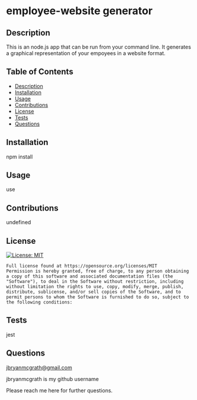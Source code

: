 # employee-website generator

  ## Description 
  This is an node.js app that can be run from your command line. It generates a graphical representation of your empoyees in a website format. 
  
  
  ## Table of Contents 
  
  * [Description](#description)
  * [Installation](#installation)
  * [Usage](#usage)
  * [Contributions](#contributions)
  * [License](#license)
  * [Tests](#tests)
  * [Questions](#questions)
  
  
  ## Installation
  npm install
  
  
  ## Usage 
  
  use
  
  
  
  ## Contributions
  
  undefined
  
  
  ## License

  [![License: MIT](https://img.shields.io/badge/License-MIT-yellow.svg)](https://opensource.org/licenses/MIT)

    Full license found at https://opensource.org/licenses/MIT
    Permission is hereby granted, free of charge, to any person obtaining a copy of this software and associated documentation files (the "Software"), to deal in the Software without restriction, including without limitation the rights to use, copy, modify, merge, publish, distribute, sublicense, and/or sell copies of the Software, and to permit persons to whom the Software is furnished to do so, subject to the following conditions:

  
  

  ## Tests
  
  jest

  ##  Questions
  jbryanmcgrath@gmail.com 
  
  jbryanmcgrath   is my github username
  
  Please reach me here for further questions. 
